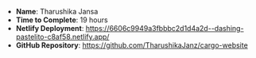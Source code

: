 
- **Name**: Tharushika Jansa
- **Time to Complete**: 19 hours
- **Netlify Deployment**: https://6606c9949a3fbbbc2d1d4a2d--dashing-pastelito-c8af58.netlify.app/
- **GitHub Repository**: https://github.com/TharushikaJanz/cargo-website